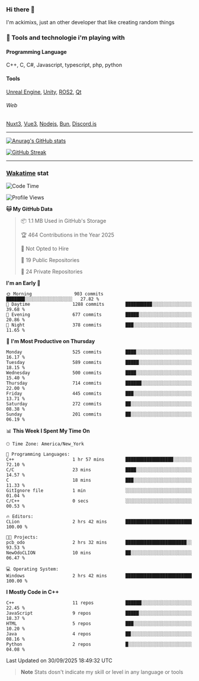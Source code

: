 ### Hi there 👋

I'm ackimixs, just an other developer that like creating random things

### 🧰 Tools and technologie i'm playing with

#### Programming Language
C++, C, C#, Javascript, typescript, php, python

#### Tools
[Unreal Engine](https://www.unrealengine.com), [Unity](https://unity.com/), [ROS2](https://ros.org/), [Qt](https://www.qt.io/)

###### Web
[Nuxt3](https://nuxt.com/), [Vue3](https://vuejs.org/), [Nodejs](https://nodejs.org), [Bun](https://bun.sh/), [Discord.js](https://discord.js.org/)

---

[![Anurag's GitHub stats](https://github-readme-stats.vercel.app/api?username=ackimixs&show_icons=true&theme=github_dark&count_private=true)](https://github.com/anuraghazra/github-readme-stats)

[![GitHub Streak](https://github-readme-streak-stats.herokuapp.com?user=Ackimixs&theme=github-dark-blue&date_format=j%20M%5B%20Y%5D&mode=weekly)](https://git.io/streak-stats)

---
 
 ### [Wakatime](https://wakatime.com/) stat

<!--START_SECTION:waka-->
![Code Time](http://img.shields.io/badge/Code%20Time-1%2C723%20hrs%2047%20mins-blue)

![Profile Views](http://img.shields.io/badge/Profile%20Views-0-blue)

**🐱 My GitHub Data** 

> 📦 1.1 MB Used in GitHub's Storage 
 > 
> 🏆 464 Contributions in the Year 2025
 > 
> 🚫 Not Opted to Hire
 > 
> 📜 19 Public Repositories 
 > 
> 🔑 24 Private Repositories 
 > 
**I'm an Early 🐤** 

```text
🌞 Morning                903 commits         ███████░░░░░░░░░░░░░░░░░░   27.82 % 
🌆 Daytime                1288 commits        ██████████░░░░░░░░░░░░░░░   39.68 % 
🌃 Evening                677 commits         █████░░░░░░░░░░░░░░░░░░░░   20.86 % 
🌙 Night                  378 commits         ███░░░░░░░░░░░░░░░░░░░░░░   11.65 % 
```
📅 **I'm Most Productive on Thursday** 

```text
Monday                   525 commits         ████░░░░░░░░░░░░░░░░░░░░░   16.17 % 
Tuesday                  589 commits         █████░░░░░░░░░░░░░░░░░░░░   18.15 % 
Wednesday                500 commits         ████░░░░░░░░░░░░░░░░░░░░░   15.40 % 
Thursday                 714 commits         ██████░░░░░░░░░░░░░░░░░░░   22.00 % 
Friday                   445 commits         ███░░░░░░░░░░░░░░░░░░░░░░   13.71 % 
Saturday                 272 commits         ██░░░░░░░░░░░░░░░░░░░░░░░   08.38 % 
Sunday                   201 commits         ██░░░░░░░░░░░░░░░░░░░░░░░   06.19 % 
```


📊 **This Week I Spent My Time On** 

```text
🕑︎ Time Zone: America/New_York

💬 Programming Languages: 
C++                      1 hr 57 mins        ██████████████████░░░░░░░   72.10 % 
C/C                      23 mins             ████░░░░░░░░░░░░░░░░░░░░░   14.57 % 
C                        18 mins             ███░░░░░░░░░░░░░░░░░░░░░░   11.33 % 
GitIgnore file           1 min               ░░░░░░░░░░░░░░░░░░░░░░░░░   01.04 % 
C/C++                    0 secs              ░░░░░░░░░░░░░░░░░░░░░░░░░   00.53 % 

🔥 Editors: 
CLion                    2 hrs 42 mins       █████████████████████████   100.00 % 

🐱‍💻 Projects: 
pcb_odo                  2 hrs 32 mins       ███████████████████████░░   93.53 % 
NewOdoCLION              10 mins             ██░░░░░░░░░░░░░░░░░░░░░░░   06.47 % 

💻 Operating System: 
Windows                  2 hrs 42 mins       █████████████████████████   100.00 % 
```

**I Mostly Code in C++** 

```text
C++                      11 repos            ██████░░░░░░░░░░░░░░░░░░░   22.45 % 
JavaScript               9 repos             █████░░░░░░░░░░░░░░░░░░░░   18.37 % 
HTML                     5 repos             ███░░░░░░░░░░░░░░░░░░░░░░   10.20 % 
Java                     4 repos             ██░░░░░░░░░░░░░░░░░░░░░░░   08.16 % 
Python                   2 repos             █░░░░░░░░░░░░░░░░░░░░░░░░   04.08 % 
```




 Last Updated on 30/09/2025 18:49:32 UTC
<!--END_SECTION:waka-->

> **Note**
> Stats dosn't indicate my skill or level in any language or tools
